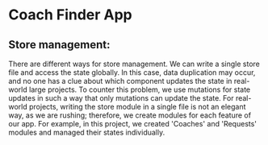 # Coach Finder App
## Store management:
There are different ways for store management. We can write a single store file and access the state globally. In this case, data duplication may occur, and no one has a clue about which component updates the state in real-world large projects. To counter this problem, we use mutations for state updates in such a way that only mutations can update the state. For real-world projects, writing the store module in a single file is not an elegant way, as we are rushing; therefore, we create modules for each feature of our app. For example, in this project, we created 'Coaches' and 'Requests' modules and managed their states individually.
